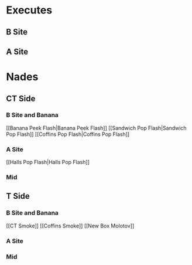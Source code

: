 # Executes
## B Site

## A Site

# Nades
## CT Side
### B Site and Banana
[[Banana Peek Flash|Banana Peek Flash]]
[[Sandwich Pop Flash|Sandwich Pop Flash]]
[[Coffins Pop Flash|Coffins Pop Flash]]
### A Site
[[Halls Pop Flash|Halls Pop Flash]]
### Mid

## T Side
### B Site and Banana
[[CT Smoke]]
[[Coffins Smoke]]
[[New Box Molotov]]
### A Site
### Mid